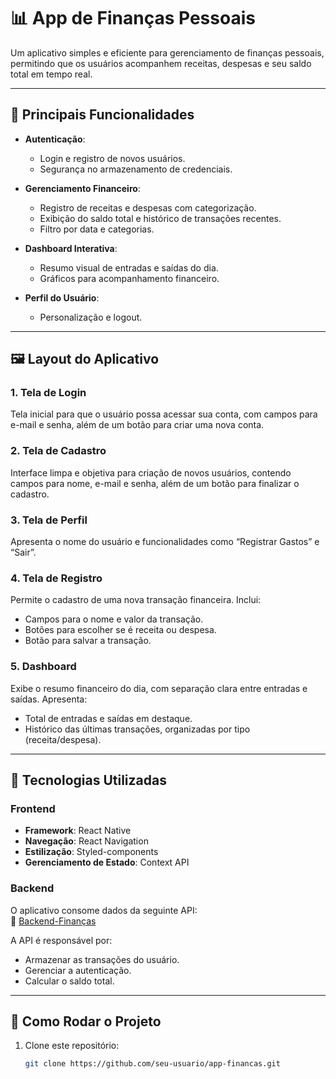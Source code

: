 # 📊 App de Finanças Pessoais

Um aplicativo simples e eficiente para gerenciamento de finanças pessoais, permitindo que os usuários acompanhem receitas, despesas e seu saldo total em tempo real.  

---

## 📱 **Principais Funcionalidades**

- **Autenticação**:  
  - Login e registro de novos usuários.  
  - Segurança no armazenamento de credenciais.  

- **Gerenciamento Financeiro**:  
  - Registro de receitas e despesas com categorização.  
  - Exibição do saldo total e histórico de transações recentes.  
  - Filtro por data e categorias.  

- **Dashboard Interativa**:  
  - Resumo visual de entradas e saídas do dia.  
  - Gráficos para acompanhamento financeiro.  

- **Perfil do Usuário**:  
  - Personalização e logout.  

---

## 🖼️ **Layout do Aplicativo**

### **1. Tela de Login**
Tela inicial para que o usuário possa acessar sua conta, com campos para e-mail e senha, além de um botão para criar uma nova conta.  

### **2. Tela de Cadastro**
Interface limpa e objetiva para criação de novos usuários, contendo campos para nome, e-mail e senha, além de um botão para finalizar o cadastro.  

### **3. Tela de Perfil**
Apresenta o nome do usuário e funcionalidades como “Registrar Gastos” e “Sair”.  

### **4. Tela de Registro**
Permite o cadastro de uma nova transação financeira. Inclui:  
- Campos para o nome e valor da transação.  
- Botões para escolher se é receita ou despesa.  
- Botão para salvar a transação.  

### **5. Dashboard**
Exibe o resumo financeiro do dia, com separação clara entre entradas e saídas. Apresenta:  
- Total de entradas e saídas em destaque.  
- Histórico das últimas transações, organizadas por tipo (receita/despesa).  

---

## 🚀 **Tecnologias Utilizadas**

### **Frontend**
- **Framework**: React Native  
- **Navegação**: React Navigation  
- **Estilização**: Styled-components  
- **Gerenciamento de Estado**: Context API  

### **Backend**
O aplicativo consome dados da seguinte API:  
🔗 [Backend-Finanças](https://github.com/devfraga/backend-financas)

A API é responsável por:  
- Armazenar as transações do usuário.  
- Gerenciar a autenticação.  
- Calcular o saldo total.  

---

## 🔧 **Como Rodar o Projeto**

1. Clone este repositório:
   ```bash
   git clone https://github.com/seu-usuario/app-financas.git
